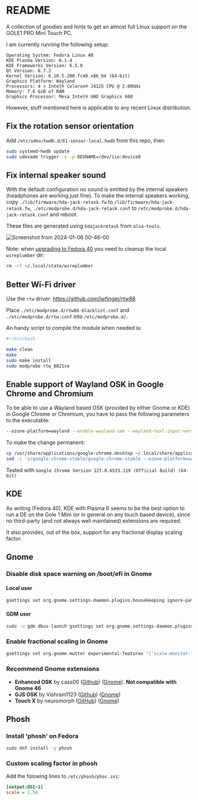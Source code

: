 # README

A collection of goodies and hints to get an almost full Linux support on the GOLE1 PRO Mini Touch PC.

I am currently running the following setup:

```
Operating System: Fedora Linux 40
KDE Plasma Version: 6.1.4
KDE Frameworks Version: 6.5.0
Qt Version: 6.7.2
Kernel Version: 6.10.5-200.fc40.x86_64 (64-bit)
Graphics Platform: Wayland
Processors: 4 × Intel® Celeron® J4125 CPU @ 2.00GHz
Memory: 7.6 GiB of RAM
Graphics Processor: Mesa Intel® UHD Graphics 600
```

However, stuff mentioned here is applicable to any recent Linux distribution.


## Fix the rotation sensor orientation

Add `/etc/udev/hwdb.d/61-sensor-local.hwdb` from this repo, then

```bash
sudo systemd-hwdb update
sudo udevadm trigger -v -p DEVNAME=/dev/iio:device0
```

## Fix internal speaker sound

With the default configuration no sound is emitted by the internal speakers (headphones are working just fine).
To make the internal speakers working, copy `./lib/firmware/hda-jack-retask.fw` to `/lib/firmware/hda-jack-retask.fw`, `./etc/modprobe.d/hda-jack-retask.conf` to `/etc/modprobe.d/hda-jack-retask.conf` and reboot.

These files are generated using `hdajackretask` from `alsa-tools`.

![Screenshot from 2024-01-06 00-46-00](https://github.com/daniviga/gole1-pro/assets/1818657/f03ac212-b787-40ff-80cf-aa5191e418c9)

Note: when [upgrading to Fedora 40](https://discussion.fedoraproject.org/t/f40-regression-internal-audio-output-device-not-found/109495) you need to cleanup the local `wireplumber` dir: 

```bash
rm -rf ~/.local/state/wireplumber 
```

## Better Wi-Fi driver

Use the `rtw` driver: https://github.com/lwfinger/rtw88

Place `./etc/modprobe.d/rtw88-blacklist.conf` and `./etc/modprobe.d/rtw.conf` into `/etc/modprobe.d/`. 

An handy script to compile the module when needed is:

```bash
#!/bin/bash

make clean
make
sudo make install
sudo modprobe rtw_8821ce
```

## Enable support of Wayland OSK in Google Chrome and Chromium

To be able to use a Wayland based OSK (provided by either Gnome or KDE) in Google Chrome or Chromium, you have to pass the following parameters to the executable:

```bash
--ozone-platform=wayland --enable-wayland-ime --wayland-text-input-version=3
```

To make the change permanent:

```bash
cp /usr/share/applications/google-chrome.desktop ~/.local/share/applications
sed -i 's/google-chrome-stable/google-chrome-stable --ozone-platform=wayland --enable-wayland-ime --wayland-text-input-version=3/g' ~/.local/share/applications/google-chrome.desktop
```

Tested with `Google Chrome Version 127.0.6533.119 (Official Build) (64-bit)`

## KDE

As writing (Fedora 40), KDE with Plasma 6 seems to be the best option to run a DE on the Gole 1 Mini (or in general on any touch based device), since no third-party (and not always well maintained) extensions are required.

It also provides, out of the box, support for any fractional display scaling factor.

## Gnome
### Disable disk space warning on /boot/efi in Gnome

#### Local user
```bash
gsettings set org.gnome.settings-daemon.plugins.housekeeping ignore-paths "['/boot/efi']"
```

#### GDM user
```bash
sudo -u gdm dbus-launch gsettings set org.gnome.settings-daemon.plugins.housekeeping ignore-paths "['/boot/efi']"
```

### Enable fractional scaling in Gnome
```bash
gsettings set org.gnome.mutter experimental-features "['scale-monitor-framebuffer']"
```

### Recommend Gnome extensions

- **Enhanced OSK** by cass00 ([Github](https://github.com/cass00/enhanced-osk-gnome-ext)) ([Gnome](https://extensions.gnome.org/extension/6595/enhanced-osk/)). **Not compatible with Gnome 46**
- **GJS OSK** by Vishram1123 ([Github](https://github.com/Vishram1123/gjs-osk)) ([Gnome](https://extensions.gnome.org/extension/5949/gjs-osk/))
- **Touch X** by neuromorph ([GitHub](https://github.com/neuromorph/touchx)) ([Gnome](https://extensions.gnome.org/extension/6156/touch-x/))

## Phosh
### Install 'phosh' on Fedora

```bash
sudo dnf install -y phosh
```

### Custom scaling factor in phosh

Add the folowing lines to `/etc/phosh/phoc.ini`:

```ini
[output:DSI-1]
scale = 1.50
```
